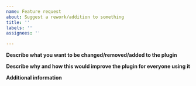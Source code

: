 ```yaml
---
name: Feature request
about: Suggest a rework/addition to something
title: ''
labels: ''
assignees: ''

---
```


**Describe what you want to be changed/removed/added to the plugin**

**Describe why and how this would improve the plugin for everyone using it**

**Additional information**
